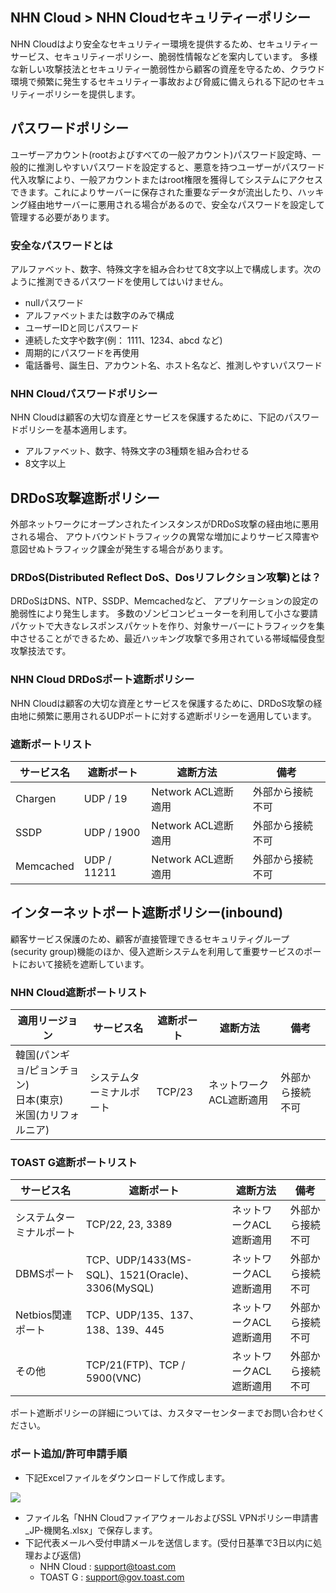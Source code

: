 ## NHN Cloud > NHN Cloudセキュリティーポリシー

NHN Cloudはより安全なセキュリティー環境を提供するため、セキュリティーサービス、セキュリティーポリシー、脆弱性情報などを案内しています。
多様な新しい攻撃技法とセキュリティー脆弱性から顧客の資産を守るため、クラウド環境で頻繁に発生するセキュリティー事故および脅威に備えられる下記のセキュリティーポリシーを提供します。

## パスワードポリシー
ユーザーアカウント(rootおよびすべての一般アカウント)パスワード設定時、一般的に推測しやすいパスワードを設定すると、悪意を持つユーザーがパスワード代入攻撃により、一般アカウントまたはroot権限を獲得してシステムにアクセスできます。これによりサーバーに保存された重要なデータが流出したり、ハッキング経由地サーバーに悪用される場合があるので、安全なパスワードを設定して管理する必要があります。

### 安全なパスワードとは
アルファベット、数字、特殊文字を組み合わせて8文字以上で構成します。次のように推測できるパスワードを使用してはいけません。

- nullパスワード
- アルファベットまたは数字のみで構成
- ユーザーIDと同じパスワード
- 連続した文字や数字(例： 1111、1234、abcd など)
- 周期的にパスワードを再使用
- 電話番号、誕生日、アカウント名、ホスト名など、推測しやすいパスワード

### NHN Cloudパスワードポリシー
NHN Cloudは顧客の大切な資産とサービスを保護するために、下記のパスワードポリシーを基本適用します。

- アルファベット、数字、特殊文字の3種類を組み合わせる
- 8文字以上

## DRDoS攻撃遮断ポリシー
外部ネットワークにオープンされたインスタンスがDRDoS攻撃の経由地に悪用される場合、 アウトバウンドトラフィックの異常な増加によりサービス障害や意図せぬトラフィック課金が発生する場合があります。

### DRDoS(Distributed Reflect DoS、Dosリフレクション攻撃)とは？
DRDoSはDNS、NTP、SSDP、Memcachedなど、 アプリケーションの設定の脆弱性により発生します。 多数のゾンビコンピューターを利用して小さな要請パケットで大きなレスポンスパケットを作り、対象サーバーにトラフィックを集中させることができるため、最近ハッキング攻撃で多用されている帯域幅侵食型攻撃技法です。

### NHN Cloud DRDoSポート遮断ポリシー
NHN Cloudは顧客の大切な資産とサービスを保護するために、DRDoS攻撃の経由地に頻繁に悪用されるUDPポートに対する遮断ポリシーを適用しています。

### 遮断ポートリスト
| サービス名 |  遮断ポート | 遮断方法 | 備考 |
| ---- | ---- | ---- | ---- |
| Chargen | UDP / 19    | Network ACL遮断適用 |   外部から接続不可 |
| SSDP    | UDP / 1900  | Network ACL遮断適用 | 外部から接続不可 |
| Memcached   | UDP / 11211 | Network ACL遮断適用 | 外部から接続不可 |

## インターネットポート遮断ポリシー(inbound)
顧客サービス保護のため、顧客が直接管理できるセキュリティグループ(security group)機能のほか、侵入遮断システムを利用して重要サービスのポートにおいて接続を遮断しています。

### NHN Cloud遮断ポートリスト
|適用リージョン | サービス名 | 遮断ポート | 遮断方法 | 備考 |
| ---- | ---- | ---- | ---- | ---- |
| 韓国(パンギョ/ピョンチョン) <br> 日本(東京) <br> 米国(カリフォルニア) | システムターミナルポート | TCP/23 | ネットワークACL遮断適用 | 外部から接続不可 |

### TOAST G遮断ポートリスト
|サービス名 |  遮断ポート | 遮断方法 |備考|
| ---- | ---- | ---- | ---- |
| システムターミナルポート | TCP/22, 23, 3389 | ネットワークACL遮断適用 | 外部から接続不可|
| DBMSポート | TCP、UDP/1433(MS-SQL)、1521(Oracle)、3306(MySQL)  | ネットワークACL遮断適用 | 外部から接続不可|
| Netbios関連ポート | TCP、UDP/135、137、138、139、445 | ネットワークACL遮断適用 | 外部から接続不可 |
| その他 | TCP/21(FTP)、TCP / 5900(VNC) | ネットワークACL遮断適用 | 外部から接続不可 |

ポート遮断ポリシーの詳細については、カスタマーセンターまでお問い合わせください。

### ポート追加/許可申請手順
- 下記Excelファイルをダウンロードして作成します。

[![](http://static.toastoven.net/prod_gov_security/img_04.png)](http://static.toastoven.net/prod_gov_security/NHN%20Cloud%E3%83%95%E3%82%A1%E3%82%A4%E3%82%A2%E3%82%A6%E3%82%A9%E3%83%BC%E3%83%AB%E3%81%8A%E3%82%88%E3%81%B2%E3%82%99SSL%20VPN%E3%83%9B%E3%82%9A%E3%83%AA%E3%82%B7%E3%83%BC%E7%94%B3%E8%AB%8B%E6%9B%B8_JP.xlsx)

- ファイル名「NHN CloudファイアウォールおよびSSL VPNポリシー申請書_JP-機関名.xlsx」で保存します。
- 下記代表メールへ受付申請メールを送信します。(受付日基準で3日以内に処理および返信)
    - NHN Cloud : support@toast.com
    - TOAST G : support@gov.toast.com
